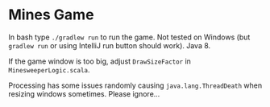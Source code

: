 # Mines Game

In bash type `./gradlew run` to run the game. Not tested on Windows (but `gradlew run` or using IntelliJ run button should work). Java 8.

If the game window is too big, adjust `DrawSizeFactor` in `MinesweeperLogic.scala`.

Processing has some issues randomly causing `java.lang.ThreadDeath` when resizing windows sometimes. Please ignore...
